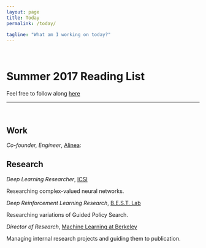 ```yaml
---
layout: page
title: Today
permalink: /today/

tagline: "What am I working on today?"
---
```

<br>

# Summer 2017 Reading List

Feel free to follow along [here](https://docs.google.com/spreadsheets/d/1921snepdp5iQMqTfHic7fOtcgaXH27XK9MBS993cQXg/edit?usp=sharing)

***

<br>

## Work
*Co-founder, Engineer*, [Alinea](http://www.alinea.ai): 
<p>

## Research

*Deep Learning Researcher*, [ICSI](https://www.icsi.berkeley.edu/icsi/)
<p>
Researching complex-valued neural networks.
</p>

*Deep Reinforcement Learning Research*, [B.E.S.T. Lab](https://www.icsi.berkeley.edu/icsi/)
<p>
Researching variations of Guided Policy Search.
</p>


*Director of Research*, [Machine Learning at Berkeley](https://ml.berkeley.edu/)
<p>
Managing internal research projects and guiding them to publication. 
</p>


